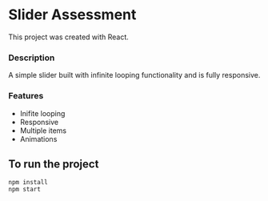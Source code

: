 # Slider Assessment

This project was created with React.

### Description
A simple slider built with infinite looping functionality and is fully responsive.

### Features
- Inifite looping
- Responsive
- Multiple items
- Animations

## To run the project
```
npm install
npm start
```